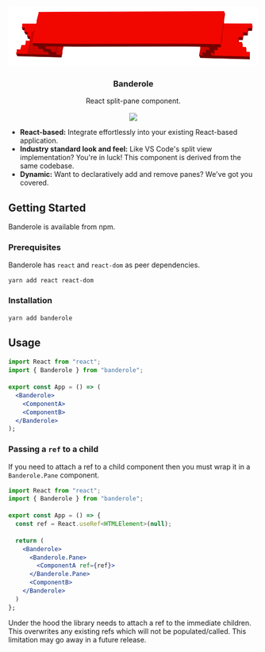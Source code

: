 <p align="center">
    <a href="https://github.com/johnwalley/banderole">
    <img src="./assets/logo.png" alt="Logo" width="640" height="120" style="image-rendering: pixelated;">
  </a>
  
  <h3 align="center">Banderole</h3>

  <p align="center">
    React split-pane component.
  </p>
  
  <p align="center">
    <img align="center" src="https://user-images.githubusercontent.com/981531/133465908-0f9c28e9-9da3-4faf-959e-ec36393acd0a.gif" />
  </p>
</p>

- **React-based:** Integrate effortlessly into your existing React-based application.
- **Industry standard look and feel:** Like VS Code's split view implementation? You're in luck! This component is derived from the same codebase.
- **Dynamic:** Want to declaratively add and remove panes? We've got you covered.

## Getting Started

Banderole is available from npm.

### Prerequisites

Banderole has `react` and `react-dom` as peer dependencies.

```sh
yarn add react react-dom
```

### Installation

```sh
yarn add banderole
```

## Usage

```jsx
import React from "react";
import { Banderole } from "banderole";

export const App = () => (
  <Banderole>
    <ComponentA>
    <ComponentB>
  </Banderole>
);
```

### Passing a `ref` to a child

If you need to attach a ref to a child component then you must wrap it in a `Banderole.Pane` component.

```jsx
import React from "react";
import { Banderole } from "banderole";

export const App = () => {
  const ref = React.useRef<HTMLElement>(null);

  return (
    <Banderole>
      <Banderole.Pane>
        <ComponentA ref={ref}>
      </Banderole.Pane>
      <ComponentB>
    </Banderole>
  )
};
```

Under the hood the library needs to attach a ref to the immediate children. This overwrites any existing refs which will not be populated/called. This limitation may go away in a future release.
